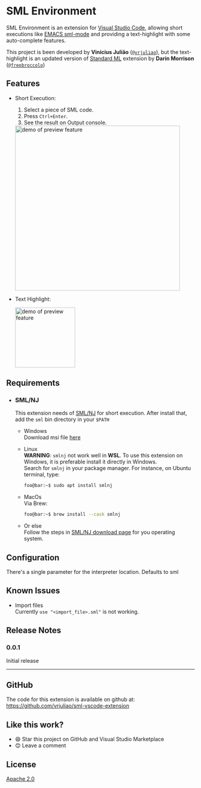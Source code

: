 # SML Environment
SML Environment is an extension for
[Visual Studio Code](https://code.visualstudio.com/), allowing short executions
like [EMACS sml-mode](https://www.smlnj.org/doc/Emacs/sml-mode.html) and
providing a text-highlight with some auto-complete features.

This project is been developed by **Vinícius Julião**
([`@vrjuliao`](https://github.com/vrjuliao)), but the text-highlight is an 
updated version of
[Standard ML](https://marketplace.visualstudio.com/items?itemName=freebroccolo.sml) extension
by **Darin Morrison** ([`@freebroccolo`](https://github.com/freebroccolo/))

## Features
- Short Execution:
    1. Select a piece of SML code.
    2. Press `Ctrl+Enter`.
    3. See the result on Output console.

    <img src="https://github.com/vrjuliao/sml-vscode-extension/raw/master/demo-media/execution-example.gif" alt="demo of preview feature" height="440px">

- Text Highlight:
  
  <img src="https://github.com/vrjuliao/sml-vscode-extension/raw/master/demo-media/highlight.png" alt="demo of preview feature" height="160px">

## Requirements

- ### SML/NJ

  This extension needs of [SML/NJ](https://www.smlnj.org/) for short execution.
  After install that, add the `sml` bin directory in your `$PATH`

  - Windows\
    Download msi file
    [here](http://smlnj.cs.uchicago.edu/dist/working/110.98.1/smlnj-110.98.1.msi)
  
  - Linux\
    **WARNING**: `smlnj` not work well in **WSL**.
    To use this extension on Windows, it is preferable install it directly in
    Windows.\
    Search for `smlnj` in your package manager.
    For instance, on Ubuntu terminal, type:
    ```bash
    foo@bar:~$ sudo apt install smlnj
    ```
  
  - MacOs\
    Via Brew:
    ```bash
    foo@bar:~$ brew install --cask smlnj
    ```
  - Or else\
    Follow the steps in
    [SML/NJ download page](https://www.smlnj.org/dist/working/110.98.1/index.html)
    for you operating system.
## Configuration

There's a single parameter for the interpreter location. Defaults to sml
## Known Issues

- Import files\
  Currently `use "<import_file>.sml"` is not working.

## Release Notes

### 0.0.1
Initial release

-----------------------------------------------------------------------------------------------------------

## GitHub

The code for this extension is available on github at: https://github.com/vrjuliao/sml-vscode-extension

## Like this work?

- :smile: Star this project on GitHub and Visual Studio Marketplace
- :blush: Leave a comment

## License

[Apache 2.0](http://www.apache.org/licenses/LICENSE-2.0)
